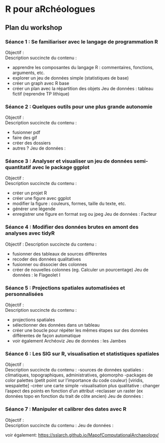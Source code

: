 # R pour aRchéologues

## Plan du workshop

### Séance 1 : Se familiariser avec le langage de programmation R
Objectif :  
Description succincte du contenu :
- apprendre les composantes du langage R : commentaires, fonctions, arguments, etc.
- explorer un jeu de données simple (statistiques de base)
- créer un graph avec R base
- créer un plan avec la répartition des objets 
Jeu de données : tableau fictif (reprendre TP lithique) 

### Séance 2 : Quelques outils pour une plus grande autonomie 
Objectif :  
Description succincte du contenu :
- fusionner pdf 
- faire des gif
- créer des dossiers 
- autres ?
Jeu de données : 

### Séance 3 : Analyser et visualiser un jeu de données semi-quantitatif avec le package ggplot
Objectif :   
Description succincte du contenu :
- créer un projet R
- créer une figure avec ggplot 
- modifier la figure : couleurs, formes, taille du texte, etc.
- générer une légende 
- enregistrer une figure en format svg ou jpeg
Jeu de données : Facteur 

### Séance 4 : Modifier des données brutes en amont des analyses avec tidyR
Objectif :
Description succincte du contenu :
- fusionner des tableaux de sources différentes 
- recoder des données qualitatives 
- fusionner ou dissocier des colonnes 
- créer de nouvelles colonnes (eg. Calculer un pourcentage)
Jeu de données : le Flageolet I 

### Séance 5 : Projections spatiales automatisées et personnalisées 
Objectif :  
Description succincte du contenu :
- projections spatiales
- sélectionner des données dans un tableau 
- créer une boucle pour répéter les mêmes étapes sur des données différentes de façon automatique
- voir également Archéoviz
Jeu de données : les Jambes 

### Séance 6 : Les SIG sur R, visualisation et statistiques spatiales 
Objectif :  
Description succincte du contenu :
-sources de données spatiales : climatiques, topographiques, administratives, géomorpho
-packages de color palettes (petit point sur l’importance du code couleur) [viridis, wespalette]
-créer une carte simple
-visualisation plus qualitative : changer l’aspect des points en fonction d’un attribut 
-reclasser un raster (ex données topo en fonction du trait de côte ancien)
Jeu de données :

### Séance 7 : Manipuler et calibrer des dates avec R 
Objectif :  
Description succincte du contenu :
Jeu de données :

voir également: https://sslarch.github.io/MapofComputationalArchaeology/
